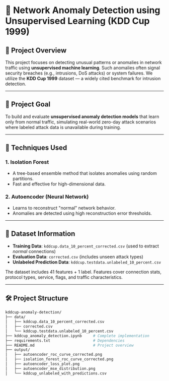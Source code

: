 # 🚨 Network Anomaly Detection using Unsupervised Learning (KDD Cup 1999)

## 📄 Project Overview

This project focuses on detecting unusual patterns or anomalies in network traffic using **unsupervised machine learning**. Such anomalies often signal security breaches (e.g., intrusions, DoS attacks) or system failures. We utilize the **KDD Cup 1999** dataset — a widely cited benchmark for intrusion detection.

---

## 🎯 Project Goal

To build and evaluate **unsupervised anomaly detection models** that learn only from normal traffic, simulating real-world zero-day attack scenarios where labeled attack data is unavailable during training.

---

## 🤖 Techniques Used

### 1. **Isolation Forest**
- A tree-based ensemble method that isolates anomalies using random partitions.
- Fast and effective for high-dimensional data.

### 2. **Autoencoder (Neural Network)**
- Learns to reconstruct "normal" network behavior.
- Anomalies are detected using high reconstruction error thresholds.

---

## 📁 Dataset Information

- **Training Data**: `kddcup.data_10_percent_corrected.csv` (used to extract *normal* connections)
- **Evaluation Data**: `corrected.csv` (includes unseen attack types)
- **Unlabeled Prediction Data**: `kddcup.testdata.unlabeled_10_percent.csv`

The dataset includes 41 features + 1 label. Features cover connection stats, protocol types, service, flags, and traffic characteristics.

---

## 🛠️ Project Structure

```bash
kddcup-anomaly-detection/
├── data/
│   ├── kddcup.data_10_percent_corrected.csv
│   ├── corrected.csv
│   └── kddcup.testdata.unlabeled_10_percent.csv
├── kddcup_anomaly_detection.ipynb     # Complete implementation
├── requirements.txt                   # Dependencies
├── README.md                          # Project overview
├── output/
│   ├── autoencoder_roc_curve_corrected.png
│   ├── isolation_forest_roc_curve_corrected.png
│   ├── autoencoder_loss_plot.png
│   ├── autoencoder_mse_distribution.png
│   └── kddcup_unlabeled_with_predictions.csv
